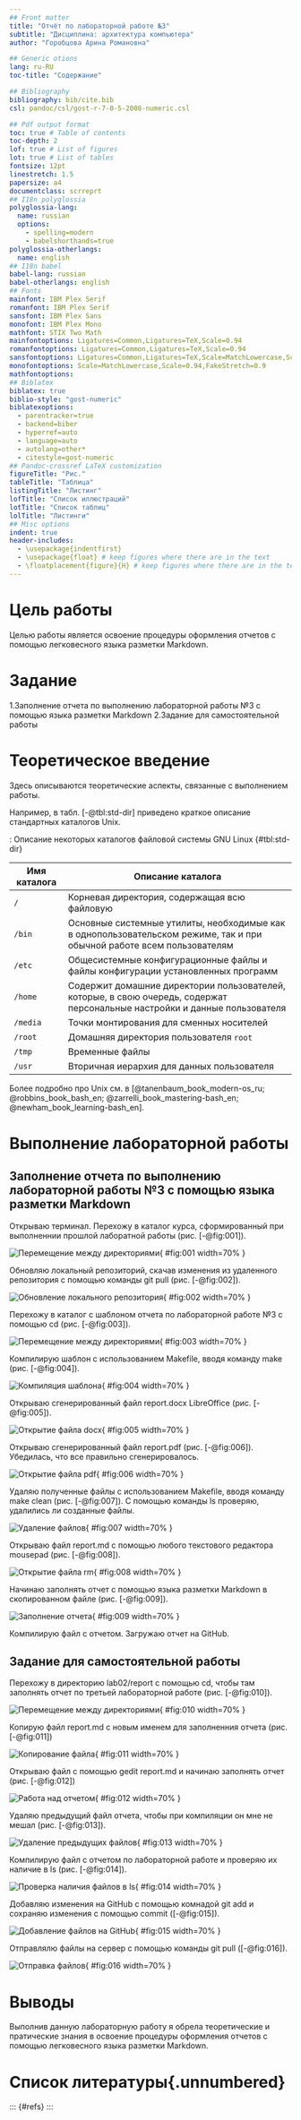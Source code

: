 ```yaml
---
## Front matter
title: "Отчёт по лабораторной работе №3"
subtitle: "Дисциплина: архитектура компьютера"
author: "Горобцова Арина Романовна"

## Generic otions
lang: ru-RU
toc-title: "Содержание"

## Bibliography
bibliography: bib/cite.bib
csl: pandoc/csl/gost-r-7-0-5-2008-numeric.csl

## Pdf output format
toc: true # Table of contents
toc-depth: 2
lof: true # List of figures
lot: true # List of tables
fontsize: 12pt
linestretch: 1.5
papersize: a4
documentclass: scrreprt
## I18n polyglossia
polyglossia-lang:
  name: russian
  options:
	- spelling=modern
	- babelshorthands=true
polyglossia-otherlangs:
  name: english
## I18n babel
babel-lang: russian
babel-otherlangs: english
## Fonts
mainfont: IBM Plex Serif
romanfont: IBM Plex Serif
sansfont: IBM Plex Sans
monofont: IBM Plex Mono
mathfont: STIX Two Math
mainfontoptions: Ligatures=Common,Ligatures=TeX,Scale=0.94
romanfontoptions: Ligatures=Common,Ligatures=TeX,Scale=0.94
sansfontoptions: Ligatures=Common,Ligatures=TeX,Scale=MatchLowercase,Scale=0.94
monofontoptions: Scale=MatchLowercase,Scale=0.94,FakeStretch=0.9
mathfontoptions:
## Biblatex
biblatex: true
biblio-style: "gost-numeric"
biblatexoptions:
  - parentracker=true
  - backend=biber
  - hyperref=auto
  - language=auto
  - autolang=other*
  - citestyle=gost-numeric
## Pandoc-crossref LaTeX customization
figureTitle: "Рис."
tableTitle: "Таблица"
listingTitle: "Листинг"
lofTitle: "Список иллюстраций"
lotTitle: "Список таблиц"
lolTitle: "Листинги"
## Misc options
indent: true
header-includes:
  - \usepackage{indentfirst}
  - \usepackage{float} # keep figures where there are in the text
  - \floatplacement{figure}{H} # keep figures where there are in the text
---
```


# Цель работы

Целью работы является освоение процедуры оформления отчетов с помощью легковесного
языка разметки Markdown.

# Задание

1.Заполнение отчета по выполнению лабораторной работы №3 с помощью языка разметки Markdown
2.Задание для самостоятельной работы

# Теоретическое введение

Здесь описываются теоретические аспекты, связанные с выполнением работы.

Например, в табл. [-@tbl:std-dir] приведено краткое описание стандартных каталогов Unix.

: Описание некоторых каталогов файловой системы GNU Linux {#tbl:std-dir}

| Имя каталога | Описание каталога                                                                                                          |
|--------------|----------------------------------------------------------------------------------------------------------------------------|
| `/`          | Корневая директория, содержащая всю файловую                                                                               |
| `/bin `      | Основные системные утилиты, необходимые как в однопользовательском режиме, так и при обычной работе всем пользователям     |
| `/etc`       | Общесистемные конфигурационные файлы и файлы конфигурации установленных программ                                           |
| `/home`      | Содержит домашние директории пользователей, которые, в свою очередь, содержат персональные настройки и данные пользователя |
| `/media`     | Точки монтирования для сменных носителей                                                                                   |
| `/root`      | Домашняя директория пользователя  `root`                                                                                   |
| `/tmp`       | Временные файлы                                                                                                            |
| `/usr`       | Вторичная иерархия для данных пользователя                                                                                 |

Более подробно про Unix см. в [@tanenbaum_book_modern-os_ru; @robbins_book_bash_en; @zarrelli_book_mastering-bash_en; @newham_book_learning-bash_en].

# Выполнение лабораторной работы

## Заполнение отчета по выполнению лабораторной работы №3 с помощью языка разметки Markdown

Открываю терминал. Перехожу в каталог курса, сформированный при выполненнии прошлой лаборатной работы (рис. [-@fig:001]).

![Перемещение между директориями](image/1.jpg){ #fig:001 width=70% }

Обновляю локальный репозиторий, скачав изменения из удаленного репозитория с помощью команды git pull (рис. [-@fig:002]).

![Обновление локального репозитория](image/2.jpg){ #fig:002 width=70% }

Перехожу в каталог с шаблоном отчета по лабораторной работе №3 с помощью cd (рис. [-@fig:003]).

![Перемещение между директориями](image/3.jpg){ #fig:003 width=70% }

Компилирую шаблон с использованием Makefile, вводя команду make (рис. [-@fig:004]).

![Компиляция шаблона](image/4.jpg){ #fig:004 width=70% }

Открываю сгенерированный файл report.docx LibreOffice (рис. [-@fig:005]).

![Открытие файла docx](image/5.jpg){ #fig:005 width=70% }

Открываю сгенерированный файл report.pdf (рис. [-@fig:006]). Убедилась, что все правильно сгенерировалось.

![Открытие файла pdf](image/6.jpg){ #fig:006 width=70% }

Удаляю полученные файлы с использованием Makefile, вводя команду make clean (рис. [-@fig:007]). С помощью команды ls проверяю, удалились ли созданные файлы.

![Удаление файлов](image/7.jpg){ #fig:007 width=70% }

Открываю файл report.md с помощью любого текстового редактора mousepad (рис. [-@fig:008]).

![Открытие файла rm](image/8.jpg){ #fig:008 width=70% }

Начинаю заполнять отчет с помощью языка разметки Markdown в скопированном файле (рис. [-@fig:009]).

![Заполнение отчета](image/9.jpg){ #fig:009 width=70% }

Компилирую файл с отчетом. Загружаю отчет на GitHub.

## Задание для самостоятельной работы

Перехожу в директорию lab02/report с помощью cd, чтобы там заполнять отчет по третьей лабораторной работе (рис. [-@fig:010]).

![Перемещение между директориями](image/10.jpg){ #fig:010 width=70% }

Копирую файл report.md с новым именем для заполненния отчета (рис. [-@fig:011])

![Копирование файла](image/11.jpg){ #fig:011 width=70% }

Открываю файл с помощью gedit report.md и начинаю заполнять отчет  (рис. [-@fig:012])

![Работа над отчетом](image/12.jpg){ #fig:012 width=70% }

Удаляю предыдущий файл отчета, чтобы при компиляции он мне не мешал (рис. [-@fig:013]).

![Удаление предыдущих файлов](image/13.jpg){ #fig:013 width=70% }

Компилирую файл с отчетом по лабораторной работе и проверяю их наличие в ls (рис. [-@fig:014]).

![Проверка наличия файлов в ls](image/14.jpg){ #fig:014 width=70% }

Добавляю изменения на GitHub с помощью комнадой git add и сохраняю изменения с помощью commit ([-@fig:015]).

![Добавление файлов на GitHub](image/15.jpg){ #fig:015 width=70% }

Отправлялю файлы на сервер с помощью команды git pull ([-@fig:016]).

![Отправка файлов](image/16.jpg){ #fig:016 width=70% }

# Выводы

Выполнив данную лабораторную работу я обрела теоретические и пратические знания в освоение процедуры оформления отчетов с помощью легковесного языка разметки Markdown.

# Список литературы{.unnumbered}

::: {#refs}
:::
